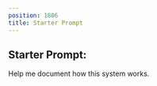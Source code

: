 ```yaml
---
position: 1806
title: Starter Prompt
---
```


## Starter Prompt:

Help me document how this system works.
